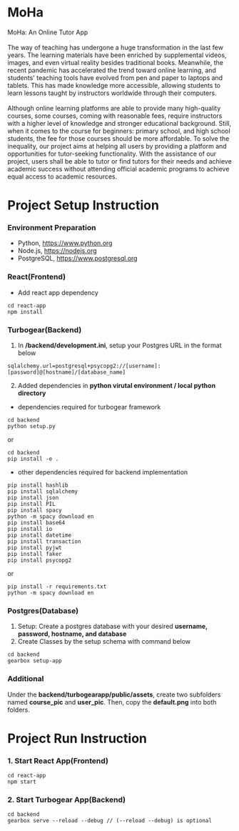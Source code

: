 # MoHa
MoHa: An Online Tutor App\
<br />
The way of teaching has undergone a huge transformation in the last few years. The
learning materials have been enriched by supplemental videos, images, and even virtual reality
besides traditional books. Meanwhile, the recent pandemic has accelerated the trend toward
online learning, and students' teaching tools have evolved from pen and paper to laptops and
tablets. This has made knowledge more accessible, allowing students to learn lessons taught by
instructors worldwide through their computers.\
<br />
Although online learning platforms are able to provide many high-quality courses, some
courses, coming with reasonable fees, require instructors with a higher level of knowledge and
stronger educational background. Still, when it comes to the course for beginners: primary
school, and high school students, the fee for those courses should be more affordable.
To solve the inequality, our project aims at helping all users by providing a platform and
opportunities for tutor-seeking functionality. With the assistance of our project, users shall be
able to tutor or find tutors for their needs and achieve academic success without attending official
academic programs to achieve equal access to academic resources.
# Project Setup Instruction
### Environment Preparation
 * Python, https://www.python.org
 * Node.js, https://nodejs.org
 * PostgreSQL, https://www.postgresql.org
### React(Frontend)
 * Add react app dependency
```
cd react-app
npm install
```
### Turbogear(Backend)
1. In **/backend/development.ini**, setup your Postgres URL in the format below
```
sqlalchemy.url=postgresql+psycopg2://[username]:[password]@[hostname]/[database_name]
```
2. Added dependencies in **python virutal environment / local python directory**
  * dependencies required for turbogear framework
```
cd backend
python setup.py
```
or
```
cd backend
pip install -e .
```
  * other dependencies required for backend implementation
```
pip install hashlib
pip install sqlalchemy
pip install json
pip install PIL
pip install spacy
python -m spacy download en
pip install base64
pip install io
pip install datetime
pip install transaction
pip install pyjwt
pip install faker
pip install psycopg2
```
or
```
pip install -r requirements.txt
python -m spacy download en
```
### Postgres(Database)
1. Setup: Create a postgres database with your desired **username, password, hostname, and database**
2. Create Classes by the setup schema with command below
```
cd backend
gearbox setup-app
```
### Additional
Under the **backend/turbogearapp/public/assets**, create two subfolders named **course_pic** and **user_pic**. Then, copy the **default.png** into both folders. 
# Project Run Instruction
### 1. Start React App(Frontend)
```
cd react-app
npm start
```
### 2. Start Turbogear App(Backend)
```
cd backend
gearbox serve --reload --debug // (--reload --debug) is optional
```

